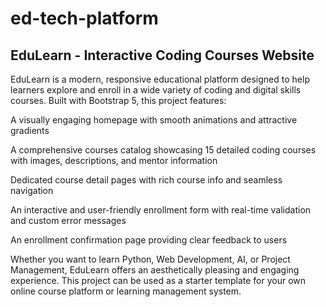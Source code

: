 # ed-tech-platform
## EduLearn - Interactive Coding Courses Website
EduLearn is a modern, responsive educational platform designed to help learners explore and enroll in a wide variety of coding and digital skills courses. Built with Bootstrap 5, this project features:

A visually engaging homepage with smooth animations and attractive gradients

A comprehensive courses catalog showcasing 15 detailed coding courses with images, descriptions, and mentor information

Dedicated course detail pages with rich course info and seamless navigation

An interactive and user-friendly enrollment form with real-time validation and custom error messages

An enrollment confirmation page providing clear feedback to users

Whether you want to learn Python, Web Development, AI, or Project Management, EduLearn offers an aesthetically pleasing and engaging experience. This project can be used as a starter template for your own online course platform or learning management system.

